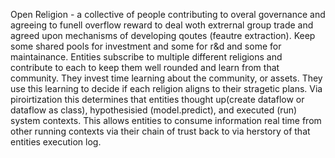 Open Religion - a collective of people contributing to overal governance and agreeing to funell overflow reward to deal woth extrernal group trade and agreed upon mechanisms of developing qoutes (feautre extraction). Keep some shared pools for investment and some for r&d and some for maintainance. Entities subscribe to multiple different religions and contribute to each to keep them well rounded and learn from that community. They invest time learning about the community, or assets. They use this learning to decide if each religion aligns to their stragetic plans. Via piroirtization this determines that entities thought up(create dataflow or dataflow as class), hypothesisied (model.predict), and executed (run) system contexts. This allows entities to consume information real time from other running contexts via their chain of trust back to via herstory of that entities execution log.